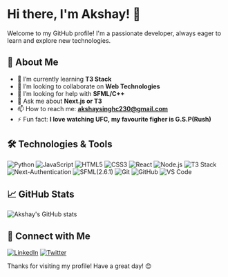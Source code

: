 # Hi there, I'm Akshay! 👋

Welcome to my GitHub profile! I'm a passionate developer, always eager to learn and explore new technologies.

## 🚀 About Me

- 🌱 I’m currently learning **T3 Stack**
- 👯 I’m looking to collaborate on **Web Technologies**
- 🤔 I’m looking for help with **SFML/C++**
- 💬 Ask me about **Next.js or T3**
- 📫 How to reach me: **akshaysinghc230@gmail.com**
- ⚡ Fun fact: **I love watching UFC, my favourite figher is G.S.P(Rush)**

## 🛠️ Technologies & Tools

![Python](https://img.shields.io/badge/-Python-333333?style=flat&logo=python)
![JavaScript](https://img.shields.io/badge/-JavaScript-333333?style=flat&logo=javascript)
![HTML5](https://img.shields.io/badge/-HTML5-333333?style=flat&logo=html5)
![CSS3](https://img.shields.io/badge/-CSS3-333333?style=flat&logo=css3)
![React](https://img.shields.io/badge/-React-333333?style=flat&logo=react)
![Node.js](https://img.shields.io/badge/-Node.js-333333?style=flat&logo=node.js)
![T3 Stack](https://img.shields.io/badge/-T3-333333?style=flat&logo=node.js)
![Next-Authentication](https://img.shields.io/badge/-Auth.js-333333?style=flat&logo=node.js)
![SFML(2.6.1)](https://img.shields.io/badge/-SFML-333333?style=flat&logo=node.js)
![Git](https://img.shields.io/badge/-Git-333333?style=flat&logo=git)
![GitHub](https://img.shields.io/badge/-GitHub-333333?style=flat&logo=github)
![VS Code](https://img.shields.io/badge/-VS%20Code-333333?style=flat&logo=visual-studio-code)

## 📈 GitHub Stats

![Akshay's GitHub stats](https://github-readme-stats.vercel.app/api?username=akshaytheGodxo&show_icons=true&theme=radical)

## 🔗 Connect with Me

[![LinkedIn](https://img.shields.io/badge/-LinkedIn-0077B5?style=flat&logo=linkedin)](https://www.linkedin.com/in/akshay-singh-chauhan-wow/)
[![Twitter](https://img.shields.io/badge/-Twitter-1DA1F2?style=flat&logo=twitter&logoColor=white)](https://x.com/akshays04640139)

Thanks for visiting my profile! Have a great day! 😊
